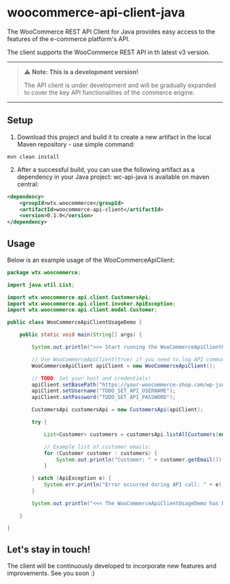 # woocommerce-api-client-java
The WooCommerce REST API Client for Java provides easy access to the features of the e-commerce platform's API.

The client supports the WooCommerce REST API in th latest v3 version.

---

> ⚠️ **Note: This is a development version!**
> 
> The API client is under development and will be gradually expanded to cover the key API functionalities of the commerce engine.

---


## Setup
1. Download this project and build it to create a new artifact in the local Maven repository - use simple command:
```
mvn clean install
```
2. After a successful build, you can use the following artifact as a dependency in your Java project:
wc-api-java is available on maven central:
```xml
<dependency>
    <groupId>wtx.woocommerce</groupId>
    <artifactId>woocommerce-api-client</artifactId>
    <version>0.1.0</version>
</dependency>
```

## Usage
Below is an example usage of the WooCommerceApiClient:

```java
package wtx.woocommerce;

import java.util.List;

import wtx.woocommerce.api.client.CustomersApi;
import wtx.woocommerce.api.client.invoker.ApiException;
import wtx.woocommerce.api.client.model.Customer;

public class WooCommerceApiClientUsageDemo {

    public static void main(String[] args) {

        System.out.println(">>> Start running the WooCommerceApiClientUsageDemo...");

        // Use WooCommerceApiClient(true) if you need to log API communication messages.
        WooCommerceApiClient apiClient = new WooCommerceApiClient();

        // TODO: Set your host and credentials!
        apiClient.setBasePath("https://your-woocommerce-shop.com/wp-json/wc/v3");
        apiClient.setUsername("TODO_SET_API_USERNAME");
        apiClient.setPassword("TODO_SET_API_PASSWORD");

        CustomersApi customersApi = new CustomersApi(apiClient);

        try {

            List<Customer> customers = customersApi.listAllCustomers(null, null, null, null, null, null, null, null, null, null, null, null, null);

            // Example list of customer emails:
            for (Customer customer : customers) {
                System.out.println("Customer: " + customer.getEmail());
            }

        } catch (ApiException e) {
            System.err.println("Error occurred during API call: " + e);
        }

        System.out.println("<<< The WooCommerceApiClientUsageDemo has been finished.");

    }

}
```
## Let's stay in touch!
The client will be continuously developed to incorporate new features and improvements.
See you soon :)
